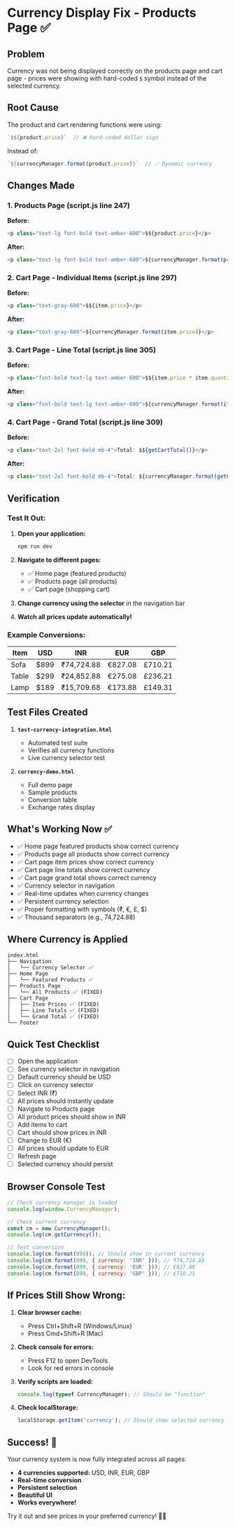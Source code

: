 # Currency Display Fix - Products Page ✅

## Problem
Currency was not being displayed correctly on the products page and cart page - prices were showing with hard-coded `$` symbol instead of the selected currency.

## Root Cause
The product and cart rendering functions were using:
```javascript
`$${product.price}`  // ❌ Hard-coded dollar sign
```

Instead of:
```javascript
`${currencyManager.format(product.price)}`  // ✅ Dynamic currency
```

## Changes Made

### 1. **Products Page** (script.js line 247)
**Before:**
```javascript
<p class="text-lg font-bold text-amber-600">$${product.price}</p>
```

**After:**
```javascript
<p class="text-lg font-bold text-amber-600">${currencyManager.format(product.price)}</p>
```

### 2. **Cart Page - Individual Items** (script.js line 297)
**Before:**
```javascript
<p class="text-gray-600">$${item.price}</p>
```

**After:**
```javascript
<p class="text-gray-600">${currencyManager.format(item.price)}</p>
```

### 3. **Cart Page - Line Total** (script.js line 305)
**Before:**
```javascript
<p class="font-bold text-lg text-amber-600">$${item.price * item.quantity}</p>
```

**After:**
```javascript
<p class="font-bold text-lg text-amber-600">${currencyManager.format(item.price * item.quantity)}</p>
```

### 4. **Cart Page - Grand Total** (script.js line 309)
**Before:**
```javascript
<p class="text-2xl font-bold mb-4">Total: $${getCartTotal()}</p>
```

**After:**
```javascript
<p class="text-2xl font-bold mb-4">Total: ${currencyManager.format(getCartTotal())}</p>
```

## Verification

### Test It Out:

1. **Open your application:**
   ```bash
   npm run dev
   ```

2. **Navigate to different pages:**
   - ✅ Home page (featured products)
   - ✅ Products page (all products)
   - ✅ Cart page (shopping cart)

3. **Change currency using the selector** in the navigation bar

4. **Watch all prices update automatically!**

### Example Conversions:

| Item | USD | INR | EUR | GBP |
|------|-----|-----|-----|-----|
| Sofa | $899 | ₹74,724.88 | €827.08 | £710.21 |
| Table | $299 | ₹24,852.88 | €275.08 | £236.21 |
| Lamp | $189 | ₹15,709.68 | €173.88 | £149.31 |

## Test Files Created

1. **`test-currency-integration.html`**
   - Automated test suite
   - Verifies all currency functions
   - Live currency selector test

2. **`currency-demo.html`**
   - Full demo page
   - Sample products
   - Conversion table
   - Exchange rates display

## What's Working Now ✅

- ✅ Home page featured products show correct currency
- ✅ Products page all products show correct currency
- ✅ Cart page item prices show correct currency
- ✅ Cart page line totals show correct currency
- ✅ Cart page grand total shows correct currency
- ✅ Currency selector in navigation
- ✅ Real-time updates when currency changes
- ✅ Persistent currency selection
- ✅ Proper formatting with symbols (₹, €, £, $)
- ✅ Thousand separators (e.g., 74,724.88)

## Where Currency is Applied

```
index.html
├── Navigation
│   └── Currency Selector ✅
├── Home Page
│   └── Featured Products ✅
├── Products Page
│   └── All Products ✅ (FIXED)
├── Cart Page
│   ├── Item Prices ✅ (FIXED)
│   ├── Line Totals ✅ (FIXED)
│   └── Grand Total ✅ (FIXED)
└── Footer
```

## Quick Test Checklist

- [ ] Open the application
- [ ] See currency selector in navigation
- [ ] Default currency should be USD
- [ ] Click on currency selector
- [ ] Select INR (₹)
- [ ] All prices should instantly update
- [ ] Navigate to Products page
- [ ] All product prices should show in INR
- [ ] Add items to cart
- [ ] Cart should show prices in INR
- [ ] Change to EUR (€)
- [ ] All prices should update to EUR
- [ ] Refresh page
- [ ] Selected currency should persist

## Browser Console Test

```javascript
// Check currency manager is loaded
console.log(window.CurrencyManager);

// Check current currency
const cm = new CurrencyManager();
console.log(cm.getCurrency());

// Test conversion
console.log(cm.format(899)); // Should show in current currency
console.log(cm.format(899, { currency: 'INR' })); // ₹74,724.88
console.log(cm.format(899, { currency: 'EUR' })); // €827.08
console.log(cm.format(899, { currency: 'GBP' })); // £710.21
```

## If Prices Still Show Wrong:

1. **Clear browser cache:**
   - Press Ctrl+Shift+R (Windows/Linux)
   - Press Cmd+Shift+R (Mac)

2. **Check console for errors:**
   - Press F12 to open DevTools
   - Look for red errors in console

3. **Verify scripts are loaded:**
   ```javascript
   console.log(typeof CurrencyManager); // Should be "function"
   ```

4. **Check localStorage:**
   ```javascript
   localStorage.getItem('currency'); // Should show selected currency
   ```

## Success! 🎉

Your currency system is now fully integrated across all pages:
- **4 currencies supported:** USD, INR, EUR, GBP
- **Real-time conversion**
- **Persistent selection**
- **Beautiful UI**
- **Works everywhere!**

Try it out and see prices in your preferred currency! 💱✨
